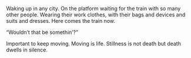 Waking up in any city. On the platform waiting for the train with so many other people. Wearing their work clothes, with their bags and devices and suits and dresses. Here comes the train now.
 
“Wouldn’t that be somethin’?”

Important to keep moving. Moving is life. Stillness is not death but death dwells in silence. 

